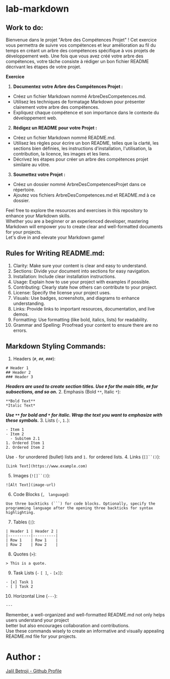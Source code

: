 # lab-markdown
## Work to do: 
Bienvenue dans le projet "Arbre des Compétences Projet" ! Cet exercice vous permettra de suivre vos compétences et leur amélioration au fil du temps en créant un arbre des compétences spécifique à vos projets de développement web. Une fois que vous avez créé votre arbre des compétences, votre tâche consiste à rédiger un bon fichier README décrivant les étapes de votre projet.

**Exercice**
1. **Documentez votre Arbre des Compétences Projet :**

 - Créez un fichier Markdown nommé ArbreDesCompetences.md.
 - Utilisez les techniques de formatage Markdown pour présenter clairement votre arbre des compétences.
 - Expliquez chaque compétence et son importance dans le contexte du développement web.
2. **Rédigez un README pour votre Projet :**

 - Créez un fichier Markdown nommé README.md.
 - Utilisez les règles pour écrire un bon README, telles que la clarté, les sections bien définies, les instructions d'installation, l'utilisation, la contribution, la licence, les images et les liens.
 - Décrivez les étapes pour créer un arbre des compétences projet similaire au vôtre.
3. **Soumettez votre Projet :**

 - Créez un dossier nommé ArbreDesCompetencesProjet dans ce répertoire.
 - Ajoutez vos fichiers ArbreDesCompetences.md et README.md à ce dossier.


Feel free to explore the resources and exercises in this repository to enhance your Markdown skills.<br> Whether you are a beginner or an experienced developer, mastering Markdown will empower you to create clear and well-formatted documents for your projects.<br> Let's dive in and elevate your Markdown game!<br>

## Rules for Writing README.md:
1. Clarity: Make sure your content is clear and easy to understand.
2. Sections: Divide your document into sections for easy navigation.
3. Installation: Include clear installation instructions.
4. Usage: Explain how to use your project with examples if possible.
5. Contributing: Clearly state how others can contribute to your project.
6. License: Specify the license your project uses.
7. Visuals: Use badges, screenshots, and diagrams to enhance understanding.
8. Links: Provide links to important resources, documentation, and live demos.
9. Formatting: Use formatting (like bold, italics, lists) for readability.
10. Grammar and Spelling: Proofread your content to ensure there are no errors.
## Markdown Styling Commands:
1. Headers (`#`, `##`, `###`):
```
# Header 1
## Header 2
### Header 3
```
***Headers are used to create section titles. Use `#` for the main title, `##` for subsections, and so on.***
2. Emphasis (Bold `**`, Italic `*`):

```
**Bold Text**
*Italic Text*
```
***Use `**` for bold and `*` for italic. Wrap the text you want to emphasize with these symbols.***
3. Lists (`-`, `1.`):

```
- Item 1
- Item 2
  - Subitem 2.1
1. Ordered Item 1
2. Ordered Item 2
```
Use `-` for unordered (bullet) lists and `1.` for ordered lists.
4. Links (`[]``()`):
```
[Link Text](https://www.example.com)
```

5. Images (`![]``()`):
```
![Alt Text](image-url)
```
6. Code Blocks (`,` ` language`):
```
Use three backticks (```) for code blocks. Optionally, specify the programming language after the opening three backticks for syntax highlighting.

```

7. Tables (`|`):
```
| Header 1 | Header 2 |
|----------|----------|
| Row 1    | Row 1    |
| Row 2    | Row 2    |
```
8. Quotes  (`>`):
```
> This is a quote.
```
9. Task Lists (`-` `[ ]`, `-` `[x]`):
```
- [x] Task 1
- [ ] Task 2
```

10. Horizontal Line (`---`):
```
---
```
Remember, a well-organized and well-formatted README.md not only helps users understand your project<br> better but also encourages collaboration and contributions.<br> Use these commands wisely to create an informative and visually appealing README.md file for your projects.
# Author :
[Jalil Betroji - Github Profile](https://github.com/Jalil-Betroji)
